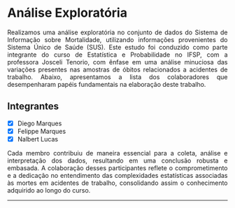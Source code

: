 <h1>Análise Exploratória</h1> 
<p align="justify">
 Realizamos uma análise exploratória no conjunto de dados do Sistema de Informação sobre Mortalidade, utilizando informações provenientes do Sistema Único de Saúde (SUS). Este estudo foi conduzido como parte integrante do curso de Estatística e Probabilidade no IFSP, com a professora Josceli Tenorio, com ênfase em uma análise minuciosa das variações presentes nas amostras de óbitos relacionados a acidentes de trabalho. Abaixo, apresentamos a lista dos colaboradores que desempenharam papéis fundamentais na elaboração deste trabalho.
</p>
<h2>Integrantes</h2>

- [x] Diego Marques
- [x] Felippe Marques
- [x] Nalbert Lucas
<p align="justify">Cada membro contribuiu de maneira essencial para a coleta, análise e interpretação dos dados, resultando em uma conclusão robusta e embasada. A colaboração desses participantes reflete o comprometimento e a dedicação no entendimento das complexidades estatísticas associadas às mortes em acidentes de trabalho, consolidando assim o conhecimento adquirido ao longo do curso.
</p>



<hr>




